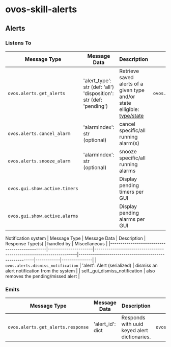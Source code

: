 # ovos-skill-alerts
## Alerts

### Listens To

| Message Type                                  | Message Data         | Description                                                         | Response Type(s)                                       | handled by |
|-----------------------------------------------|----------------------|---------------------------------------------------------------------|--------------------------------------------------------|------------|
| `ovos.alerts.get_alerts`                      | 'alert_type': str (def: 'all')<br>'disposition': str (def: 'pending') | Retrieve saved alerts of a given type and/or state<br>elligible: [type/state](https://github.com/OpenVoiceOS/ovos-skill-alerts/blob/b3e35df82aef67803636fec8a632a94970e9ffbd/util/__init__.py#L33)  | `ovos.alerts.get_alerts.response` | self._event_get_alerts |
| `ovos.alerts.cancel_alarm` | 'alarmIndex': str<br>(optional) | cancel specific/all running alarm(s)  | | self._event_cancel_alarm |
| `ovos.alerts.snooze_alarm` | 'alarmIndex': str<br>(optional) | snooze specific/all running alarms  | | self._event_snooze_alarm |
| `ovos.gui.show.active.timers` | | Display pending timers per GUI | | self._on_display_gui |
| `ovos.gui.show.active.alarms` | | Display pending alarms per GUI | | self._on_display_gui |

Notification system
| Message Type                                  | Message Data         | Description                                                         | Response Type(s)                                       | handled by |  Miscellaneous |
|-----------------------------------------------|----------------------|---------------------------------------------------------------------|--------------------------------------------------------|------------|---------------|
| `ovos.alerts.dismiss_notification` | 'alert': Alert (serialized) | dismiss an alert notification from the system | | self._gui_dismiss_notification | also removes the pending/missed alert |

### Emits

| Message Type                                           | Message Data         | Description                                                                             | In Response To                                         | Miscellaneous |
|--------------------------------------------------------|----------------------|-----------------------------------------------------------------------------------------|--------------------------------------------------------|---------------|
| `ovos.alerts.get_alerts.response` | 'alert_id': dict   | Responds with uuid keyed alert dictionaries. | `ovos.alerts.get_alerts`  | on error: {"error": ..} |